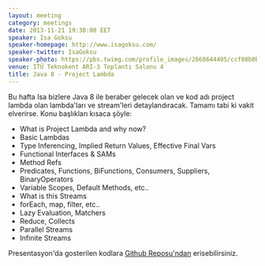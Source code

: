 ```yaml
---
layout: meeting
category: meetings
date: 2013-11-21 19:30:00 EET
speaker: Isa Goksu
speaker-homepage: http://www.isagoksu.com/
speaker-twitter: IsaGoksu
speaker-photo: https://pbs.twimg.com/profile_images/2668644405/ccf08b0b99b9a6614f318767522e98c7.png
venue: ITÜ Teknokent ARI-3 Toplantı Salonu 4
title: Java 8 - Project Lambda
---
```


Bu hafta Isa bizlere Java 8 ile beraber gelecek olan ve kod adı project lambda olan lambda'ları ve stream'leri detaylandıracak. Tamamı tabi ki vakit elverirse. Konu başlıkları kısaca şöyle:

* What is Project Lambda and why now?
* Basic Lambdas
* Type Inferencing, Implied Return Values, Effective Final Vars
* Functional Interfaces & SAMs
* Method Refs
* Predicates, Functions, BiFunctions, Consumers, Suppliers, BinaryOperators
* Variable Scopes, Default Methods, etc..
* What is this Streams
* forEach, map, filter, etc..
* Lazy Evaluation, Matchers
* Reduce, Collects
* Parallel Streams
* Infinite Streams

Presentasyon'da gosterilen kodlara [Github Reposu'ndan](https://github.com/istanbul-coders/java-8-playground) erisebilirsiniz.

